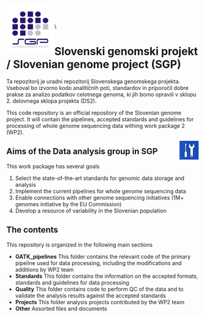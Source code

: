 <img align="left" src="https://github.com/AlesMaver/SGP/blob/master/Other/SGP_small.png" width="25%">

\
\
\

# Slovenski genomski projekt / Slovenian genome project (SGP)
Ta repozitorij je uradni repozitorij Slovenskega genomskega projekta. Vseboval bo izvorno kodo analitičnih poti, standardov in priporočil dobre prakse za analizo podatkov celotnega genoma, ki jih bomo opravili v sklopu 2. delovnega sklopa projekta (DS2). 

This code repository is an official repository of the Slovenian genome project. It will contain the pipelines, accepted standards and guidelines for processing of whole genome sequencing data withing work package 2 (WP2). 

<img  align="right" src="https://github.com/AlesMaver/SGP/blob/master/Other/WP2.jpg" width="10%">

## Aims of the Data analysis group in SGP
This work package has several goals
1. Select the state-of-the-art standards for genomic data storage and analysis
2. Implement the current pipelines for whole genome sequencing data
3. Enable connections with other genome sequencing initiatives (1M+ genomes initiative by the EU Commission)
4. Develop a resource of variability in the Slovenian population

## The contents
This repository is organized in the following main sections
* **GATK_pipelines** This folder contains the relevant code of the primary pipeline used for data processing, including the modifications and additions by WP2 team
* **Standards** This folder contains the information on the accepted formats, standards and guidelines for data processing
* **Quality** This folder contains code to perform QC of the data and to validate the analysis results against the accepted standards
* **Projects** This folder analysis projects contributed by the WP2 team
* **Other** Assorted files and documents
